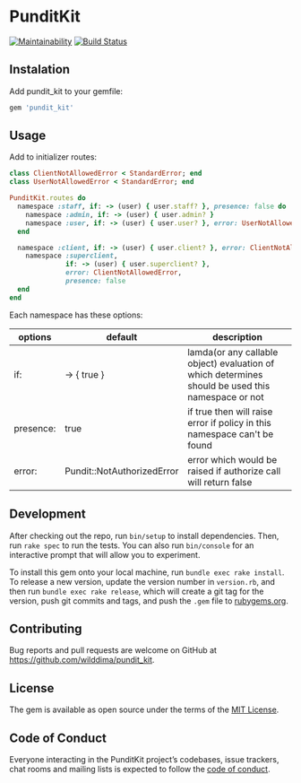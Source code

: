 # PunditKit

[![Maintainability](https://api.codeclimate.com/v1/badges/edeb93a920e210fa3b85/maintainability)](https://codeclimate.com/github/WildDima/pundit_kit/maintainability)
[![Build Status](https://travis-ci.org/WildDima/pundit_kit.svg?branch=master)](https://travis-ci.org/WildDima/pundit_kit)

## Instalation

Add pundit_kit to your gemfile:

```ruby
gem 'pundit_kit'
```

## Usage

Add to initializer routes:

``` ruby
class ClientNotAllowedError < StandardError; end
class UserNotAllowedError < StandardError; end

PunditKit.routes do
  namespace :staff, if: -> (user) { user.staff? }, presence: false do
    namespace :admin, if: -> (user) { user.admin? }
    namespace :user, if: -> (user) { user.user? }, error: UserNotAllowedError
  end

  namespace :client, if: -> (user) { user.client? }, error: ClientNotAllowedError do
    namespace :superclient,
              if: -> (user) { user.superclient? },
              error: ClientNotAllowedError,
              presence: false
  end
end

```

Each namespace has these options:

|options|default|description|
|-------|-------|-----------|
|if:|-> { true }| lamda(or any callable object) evaluation of which determines should be used this namespace or not|
|presence:| true | if true then will raise error if policy in this namespace can't be found |
|error:| Pundit::NotAuthorizedError | error which would be raised if authorize call will return false |


## Development

After checking out the repo, run `bin/setup` to install dependencies. Then, run `rake spec` to run the tests. You can also run `bin/console` for an interactive prompt that will allow you to experiment.

To install this gem onto your local machine, run `bundle exec rake install`. To release a new version, update the version number in `version.rb`, and then run `bundle exec rake release`, which will create a git tag for the version, push git commits and tags, and push the `.gem` file to [rubygems.org](https://rubygems.org).

## Contributing

Bug reports and pull requests are welcome on GitHub at https://github.com/wilddima/pundit_kit.

## License

The gem is available as open source under the terms of the [MIT License](https://opensource.org/licenses/MIT).

## Code of Conduct

Everyone interacting in the PunditKit project’s codebases, issue trackers, chat rooms and mailing lists is expected to follow the [code of conduct](https://github.com/wilddima/pundit_kit/blob/master/CODE_OF_CONDUCT.md).
